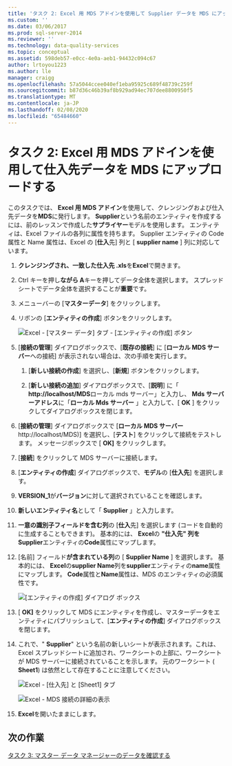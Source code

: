 ```yaml
---
title: 'タスク 2: Excel 用 MDS アドインを使用して Supplier データを MDS にアップロードする |Microsoft Docs'
ms.custom: ''
ms.date: 03/06/2017
ms.prod: sql-server-2014
ms.reviewer: ''
ms.technology: data-quality-services
ms.topic: conceptual
ms.assetid: 598deb57-e0cc-4e0a-aeb1-94432c094c67
author: lrtoyou1223
ms.author: lle
manager: craigg
ms.openlocfilehash: 57a5044ccee040ef1eba95925c689f48739c259f
ms.sourcegitcommit: b87d36c46b39af8b929ad94ec707dee8800950f5
ms.translationtype: MT
ms.contentlocale: ja-JP
ms.lasthandoff: 02/08/2020
ms.locfileid: "65484660"
---
```

# <a name="task-2-uploading-supplier-data-to-mds-using-mds-add-in-for-excel"></a>タスク 2: Excel 用 MDS アドインを使用して仕入先データを MDS にアップロードする
  このタスクでは、 **Excel 用 MDS アドイン**を使用して、クレンジングおよび仕入先データを**MDS**に発行します。 **Supplier**という名前のエンティティを作成するには、前のレッスンで作成した**サプライヤー**モデルを使用します。 エンティティは、Excel ファイルの各列に属性を持ちます。 Supplier エンティティの Code 属性と Name 属性は、Excel の [**仕入**先] 列と [ **supplier name** ] 列に対応しています。  
  
1.  **クレンジングされ、一致した仕入先 .xls**を**Excel**で開きます。  
  
2.  Ctrl キーを押し**ながら A**キーを押してデータ全体を選択します。 スプレッドシートでデータ全体を選択することが**重要**です。  
  
3.  メニューバーの [**マスターデータ**] をクリックします。  
  
4.  リボンの [**エンティティの作成**] ボタンをクリックします。  
  
     ![Excel - [マスター データ] タブ - [エンティティの作成] ボタン](../../2014/tutorials/media/et-ulingsdtomdsusingmdsaddinforexcel-01.jpg "Excel - [マスター データ] タブ - [エンティティの作成] ボタン")  
  
5.  [**接続の管理**] ダイアログボックスで、[**既存の接続**] に [**ローカル MDS サーバー**への接続] が表示されない場合は、次の手順を実行します。  
  
    1.  [**新しい接続の作成**] を選択し、[**新規**] ボタンをクリックします。  
  
    2.  [**新しい接続の追加**] ダイアログボックスで、[**説明**] に「 **http://localhost/MDS**ローカル mds サーバー」と入力し、 **Mds サーバーアドレス**に「**ローカル Mds サーバー** 」と入力して、[ **OK** ] をクリックしてダイアログボックスを閉じます。  
  
6.  [**接続の管理**] ダイアログボックスで [**ローカル MDS サーバー** http://localhost/MDS)] を選択し、[**テスト**] をクリックして接続をテストします。 メッセージボックスで [ **OK]** をクリックします。  
  
7.  [**接続**] をクリックして MDS サーバーに接続します。  
  
8.  [**エンティティの作成**] ダイアログボックスで、**モデル**の [**仕入先**] を選択します。  
  
9. **VERSION_1**が**バージョン**に対して選択されていることを確認します。  
  
10. **新しいエンティティ名**として「 **Supplier** 」と入力します。  
  
11. **一意の識別子フィールドを含む列**の [**仕入**先] を選択します (コードを自動的に生成することもできます)。 基本的には、 **Excel**の **"仕入先" 列を** **Supplier**エンティティの**Code**属性にマップします。  
  
12. [名前] フィールド**が含まれている列**の [ **Supplier Name** ] を選択します。 基本的には、 **Excel**の**supplier Name**列を**supplier**エンティティの**name**属性にマップします。 **Code**属性と**Name**属性は、MDS のエンティティの必須属性です。  
  
     ![[エンティティの作成] ダイアログ ボックス](../../2014/tutorials/media/et-ulingsdtomdsusingmdsaddinforexcel-02.jpg "[エンティティの作成] ダイアログ ボックス")  
  
13. [ **OK]** をクリックして MDS にエンティティを作成し、マスターデータをエンティティにパブリッシュして、[**エンティティの作成**] ダイアログボックスを閉じます。  
  
14. これで、" **Supplier**" という名前の新しいシートが表示されます。これは、Excel スプレッドシートに追加され、ワークシートの上部に、ワークシートが MDS サーバーに接続されていることを示します。 元のワークシート ( **Sheet1**) は依然として存在することに注意してください。  
  
     ![Excel - [仕入先] と [Sheet1] タブ](../../2014/tutorials/media/et-ulingsdtomdsusingmdsaddinforexcel-03.jpg "Excel - [仕入先] と [Sheet1] タブ")  
  
     ![Excel - MDS 接続の詳細の表示](../../2014/tutorials/media/et-ulingsdtomdsusingmdsaddinforexcel-04.jpg "Excel - MDS 接続の詳細の表示")  
  
15. **Excel**を開いたままにします。  
  
## <a name="next-task"></a>次の作業  
 [タスク 3: マスター データ マネージャーのデータを確認する](../../2014/tutorials/task-3-verifying-the-data-in-master-data-manager.md)  
  
  

